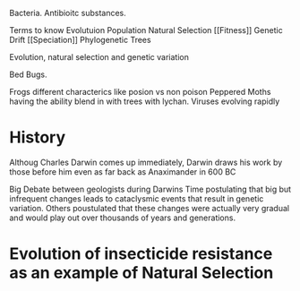 Bacteria. Antibioitc substances. 

Terms to know
Evolutuion 
Population
Natural Selection
[[Fitness]]
Genetic Drift
[[Speciation]]
Phylogenetic Trees

Evolution, natural selection and genetic variation

Bed Bugs. 

Frogs different characterics like posion vs non poison
Peppered Moths having the ability blend in with trees with lychan. 
Viruses evolving rapidly 

# History
Althoug Charles Darwin comes up immediately, Darwin draws his work by those before him even as far back as Anaximander in 600 BC

Big Debate between geologists during Darwins Time postulating that big but infrequent changes leads to cataclysmic events that result in genetic variation. Others poustulated that these changes were actually very gradual and would play out over thousands of years and generations. 

# Evolution of insecticide resistance as an example of Natural Selection




